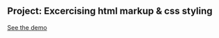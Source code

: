 ## Project: Excercising html markup & css styling
[See the demo](https://maichonok.github.io/website-project-omnifood)
